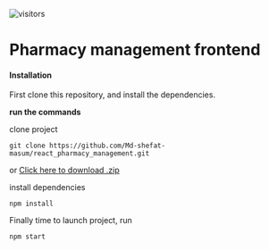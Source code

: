 ![visitors](https://visitor-badge.laobi.icu/badge?page_id=Md-shefat-masum.laravel_pharmacy_management_api.readme)
# Pharmacy management frontend

####  Installation
First clone this repository, and install the dependencies.

**run the commands**

clone project
```
git clone https://github.com/Md-shefat-masum/react_pharmacy_management.git
```
or [Click here to download .zip](https://github.com/Md-shefat-masum/react_pharmacy_management/archive/refs/heads/main.zip)

install dependencies
```
npm install
```

Finally time to launch project, run
```
npm start
```


